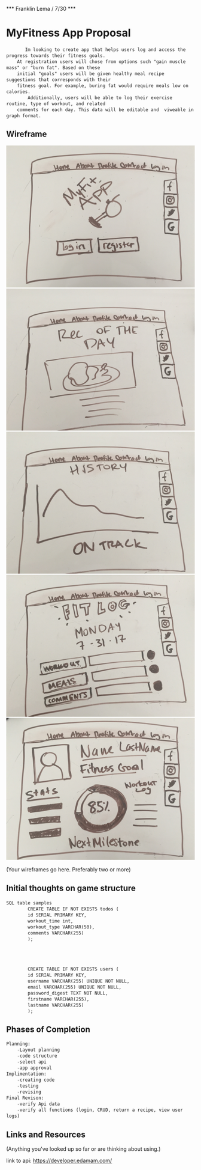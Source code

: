 
*** Franklin Lema  / 7/30 ***

# MyFitness App Proposal

           Im looking to create app that helps users log and access the progress towards their fitness goals.
        At registration users will chose from options such "gain muscle mass" or "burn fat". Based on these
        initial "goals" users will be given healthy meal recipe suggestions that corresponds with their
        fitness goal. For example, buring fat would require meals low on calories.
            Additionally, users will be able to log their exercise routine, type of workout, and related
        comments for each day. This data will be editable and  viweable in graph format.

## Wireframe

![app](img1.JPG)
![app](img2.JPG)
![app](img3.JPG)
![app](img4.JPG)
![app](img5.JPG)




(Your wireframes go here. Preferably two or more)

## Initial thoughts on game structure

    SQL table samples
            CREATE TABLE IF NOT EXISTS todos (
            id SERIAL PRIMARY KEY,
            workout_time int,
            workout_type VARCHAR(50),
            comments VARCHAR(255)
            );
    
    
    
    
            CREATE TABLE IF NOT EXISTS users (
            id SERIAL PRIMARY KEY,
            username VARCHAR(255) UNIQUE NOT NULL,
            email VARCHAR(255) UNIQUE NOT NULL,
            password_digest TEXT NOT NULL,
            firstname VARCHAR(255),
            lastname VARCHAR(255)
            );


## Phases of Completion
    Planning:
        -Layout planning
        -code structure
        -select api
        -app approval
    Implimentation:
        -creating code
        -testing
        -revising
    Final Revison:
        -verify Api data
        -verify all functions (login, CRUD, return a recipe, view user logs)
        

## Links and Resources

(Anything you've looked up so far or are thinking about using.)

link to api: https://developer.edamam.com/
